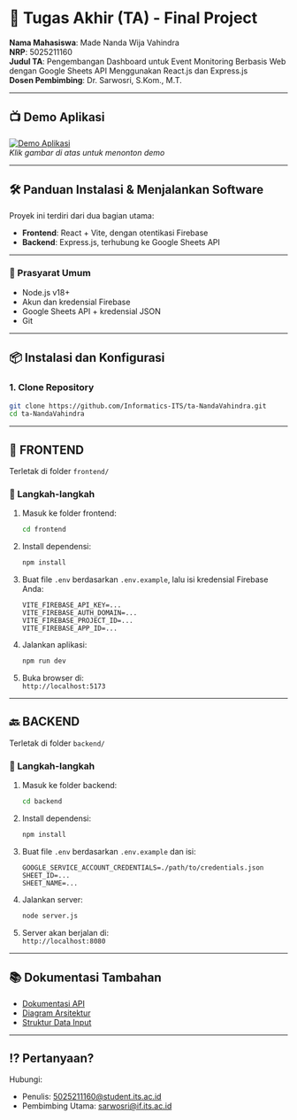 # 🏁 Tugas Akhir (TA) - Final Project

**Nama Mahasiswa**: Made Nanda Wija Vahindra  
**NRP**: 5025211160  
**Judul TA**: Pengembangan Dashboard untuk Event Monitoring Berbasis Web 
dengan Google Sheets API Menggunakan React.js dan Express.js   
**Dosen Pembimbing**: Dr. Sarwosri, S.Kom., M.T.  

---

## 📺 Demo Aplikasi  

[![Demo Aplikasi](https://i.ytimg.com/vi/zIfRMTxRaIs/maxresdefault.jpg)](https://www.youtube.com/watch?v=VIDEO_ID)  
*Klik gambar di atas untuk menonton demo*

---

## 🛠 Panduan Instalasi & Menjalankan Software  

Proyek ini terdiri dari dua bagian utama:

- **Frontend**: React + Vite, dengan otentikasi Firebase  
- **Backend**: Express.js, terhubung ke Google Sheets API

---

### 🔧 Prasyarat Umum

- Node.js v18+
- Akun dan kredensial Firebase
- Google Sheets API + kredensial JSON
- Git

---

## 📦 Instalasi dan Konfigurasi

### 1. Clone Repository

```bash
git clone https://github.com/Informatics-ITS/ta-NandaVahindra.git
cd ta-NandaVahindra
```

---

## 🚀 FRONTEND

Terletak di folder `frontend/`

### 📂 Langkah-langkah

1. Masuk ke folder frontend:
   ```bash
   cd frontend
   ```

2. Install dependensi:
   ```bash
   npm install
   ```

3. Buat file `.env` berdasarkan `.env.example`, lalu isi kredensial Firebase Anda:

   ```env
   VITE_FIREBASE_API_KEY=...
   VITE_FIREBASE_AUTH_DOMAIN=...
   VITE_FIREBASE_PROJECT_ID=...
   VITE_FIREBASE_APP_ID=...
   ```

4. Jalankan aplikasi:
   ```bash
   npm run dev
   ```

5. Buka browser di:  
   `http://localhost:5173`

---

## 🔙 BACKEND

Terletak di folder `backend/`

### 📂 Langkah-langkah

1. Masuk ke folder backend:
   ```bash
   cd backend
   ```

2. Install dependensi:
   ```bash
   npm install
   ```

3. Buat file `.env` berdasarkan `.env.example` dan isi:

   ```env
   GOOGLE_SERVICE_ACCOUNT_CREDENTIALS=./path/to/credentials.json
   SHEET_ID=...
   SHEET_NAME=...
   ```

4. Jalankan server:
   ```bash
   node server.js
   ```

5. Server akan berjalan di:  
   `http://localhost:8080`

---

## 📚 Dokumentasi Tambahan

- [Dokumentasi API](docs/api-docs.md)
- [Diagram Arsitektur](docs/System%20Architecture.md)
- [Struktur Data Input](docs/DataInputDMPPN.xlsx)


---

## ⁉️ Pertanyaan?

Hubungi:
- Penulis: 5025211160@student.its.ac.id
- Pembimbing Utama: sarwosri@if.its.ac.id
